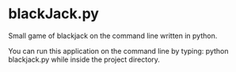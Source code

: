 # blackJack.py
Small game of blackjack on the command line written in python.

You can run this application on the command line by typing: python blackjack.py
while inside the project directory.
